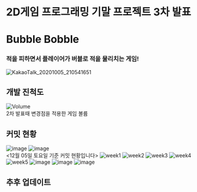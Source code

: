 2D게임 프로그래밍 기말 프로젝트 3차 발표
=============

##
# Bubble Bobble
### 적을 피하면서 플레이어가 버블로 적을 물리치는 게임!  

![KakaoTalk_20201005_210541651](https://user-images.githubusercontent.com/34498116/95080699-731ea400-0753-11eb-862c-1431f229779d.jpg)

##
## 개발 진척도
![Volume](https://user-images.githubusercontent.com/34498116/101229167-44389600-36e2-11eb-9a8f-340b91750315.PNG)  
2차 발표때 변경점을 적용한 게임 볼륨             

##
## 커밋 현황          
![image](https://user-images.githubusercontent.com/34498116/101229503-ec029380-36e3-11eb-8b94-94f6aabe8d10.png)
![image](https://user-images.githubusercontent.com/34498116/101229515-f329a180-36e3-11eb-940d-c8232ce18c90.png)  
<12월 05일 토요일 기준 커밋 현황입니다>
![week1](https://user-images.githubusercontent.com/34498116/99681933-0c1a3c00-2ac2-11eb-9764-dcf892b494cc.PNG)
![week2](https://user-images.githubusercontent.com/34498116/99681935-0c1a3c00-2ac2-11eb-8308-ba56ae906d74.PNG)
![week3](https://user-images.githubusercontent.com/34498116/99681936-0cb2d280-2ac2-11eb-9ad5-963b6c1b30e1.PNG)
![week4](https://user-images.githubusercontent.com/34498116/99681937-0d4b6900-2ac2-11eb-92ac-8e244121c548.PNG)
![week5](https://user-images.githubusercontent.com/34498116/99681939-0d4b6900-2ac2-11eb-8547-435c4fe4075c.PNG)
![image](https://user-images.githubusercontent.com/34498116/101229461-caa1a780-36e3-11eb-801c-712fa3da7536.png)
![image](https://user-images.githubusercontent.com/34498116/101229469-d3927900-36e3-11eb-9167-901980cd37b9.png)
![image](https://user-images.githubusercontent.com/34498116/101229476-d9885a00-36e3-11eb-9a89-0285f77e90f7.png)       

## 추후 업데이트
